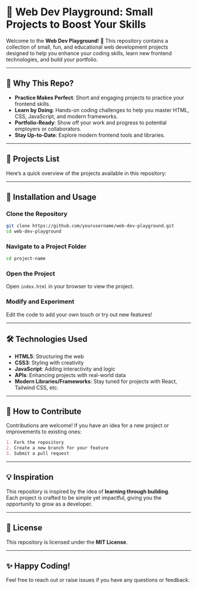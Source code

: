 # 🚀 Web Dev Playground: Small Projects to Boost Your Skills

Welcome to the **Web Dev Playground**! 🎉 This repository contains a collection of small, fun, and educational web development projects designed to help you enhance your coding skills, learn new frontend technologies, and build your portfolio.

---

## 🌟 Why This Repo?

- **Practice Makes Perfect**: Short and engaging projects to practice your frontend skills.  
- **Learn by Doing**: Hands-on coding challenges to help you master HTML, CSS, JavaScript, and modern frameworks.  
- **Portfolio-Ready**: Show off your work and progress to potential employers or collaborators.  
- **Stay Up-to-Date**: Explore modern frontend tools and libraries.  

---

## 📂 Projects List

Here’s a quick overview of the projects available in this repository:

---

## 🔧 Installation and Usage

### Clone the Repository
```bash
git clone https://github.com/yourusername/web-dev-playground.git
cd web-dev-playground
```
### Navigate to a Project Folder
```bash
cd project-name
```

### Open the Project
Open `index.html` in your browser to view the project.

### Modify and Experiment
Edit the code to add your own touch or try out new features!

---

## 🛠️ Technologies Used

- **HTML5**: Structuring the web  
- **CSS3**: Styling with creativity  
- **JavaScript**: Adding interactivity and logic  
- **APIs**: Enhancing projects with real-world data  
- **Modern Libraries/Frameworks**: Stay tuned for projects with React, Tailwind CSS, etc.  

---

## 🌱 How to Contribute

Contributions are welcome! If you have an idea for a new project or improvements to existing ones:

```markdown
1. Fork the repository
2. Create a new branch for your feature
3. Submit a pull request
```
---

## 💡 Inspiration

This repository is inspired by the idea of **learning through building**.  
Each project is crafted to be simple yet impactful, giving you the opportunity to grow as a developer.

---

## 📜 License

This repository is licensed under the **MIT License**.

---

## ✨ Happy Coding!

Feel free to reach out or raise issues if you have any questions or feedback.




